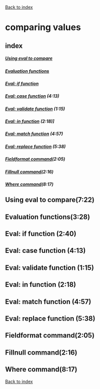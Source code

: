 [Back to index](README.md)
# comparing values
## index
##### [Using eval to compare](using_eval_to_compare)
##### [Evaluation functions](evaluation_functions)
##### [Eval: if function]()
##### [Eval: case function]() (4:13)
##### [Eval: validate function]() (1:15)
##### [Eval: in function]() (2:18)]
##### [Eval: match function]() (4:57)
##### [Eval: replace function]() (5:38)
##### [Fieldformat command]()(2:05)
##### [Fillnull command]()(2:16)
##### [Where command](where_command)(8:17)





## Using eval to compare(7:22)
## Evaluation functions(3:28)
## Eval: if function (2:40)
## Eval: case function (4:13)
## Eval: validate function (1:15)
## Eval: in function (2:18)
## Eval: match function (4:57)
## Eval: replace function (5:38)
## Fieldformat command(2:05)
## Fillnull command(2:16)
## Where command(8:17)


[Back to index](README.md)

